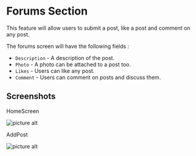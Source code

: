 # Forums Section

This feature will allow users to submit a post, like a post and comment on any post.  

The forums screen will have the following fields :  
- ```Description``` - A description of the post.
- ```Photo``` - A photo can be attached to a post too.
- ```Likes``` - Users can like any post.
- ```Comment``` - Users can comment on posts and discuss them.

## Screenshots

HomeScreen  

![picture alt](https://user-images.githubusercontent.com/43493203/77234623-e99fee00-6bd5-11ea-9cad-d1a3583cba03.png "Title is optional")  

AddPost  

![picture alt](https://user-images.githubusercontent.com/43493203/77169407-71570100-6adf-11ea-886f-46a1ff76d173.png "Title is optional") 